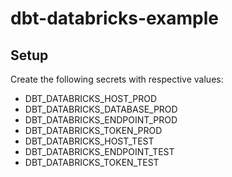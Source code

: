 # dbt-databricks-example

## Setup
Create the following secrets with respective values:
* DBT_DATABRICKS_HOST_PROD
* DBT_DATABRICKS_DATABASE_PROD
* DBT_DATABRICKS_ENDPOINT_PROD
* DBT_DATABRICKS_TOKEN_PROD
* DBT_DATABRICKS_HOST_TEST
* DBT_DATABRICKS_ENDPOINT_TEST
* DBT_DATABRICKS_TOKEN_TEST
